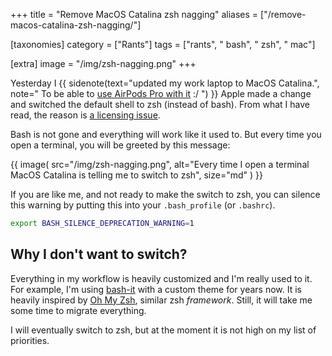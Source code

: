 +++
title = "Remove MacOS Catalina zsh nagging"
aliases = ["/remove-macos-catalina-zsh-nagging/"]

[taxonomies]
category = ["Rants"]
tags = ["rants", " bash", " zsh", " mac"]

[extra]
image = "/img/zsh-nagging.png"
+++

Yesterday I
{{ sidenote(text="updated my work laptop to MacOS Catalina.", note="
To be able to [use AirPods Pro with it](https://support.apple.com/en-us/HT208718) :/
") }}
Apple made a change and switched the default shell to zsh (instead of bash). From what I have read, the reason is [a licensing issue](https://thenextweb.com/dd/2019/06/04/why-does-macos-catalina-use-zsh-instead-of-bash-licensing/).

<!-- more -->

Bash is not gone and everything will work like it used to. But every time you open a terminal, you will be greeted by this message:

{{ image(
  src="/img/zsh-nagging.png",
  alt="Every time I open a terminal MacOS Catalina is telling me to switch to zsh",
  size="md"
) }}

If you are like me, and not ready to make the switch to zsh, you can silence this warning by putting this into your `.bash_profile` (or `.bashrc`).

```bash
export BASH_SILENCE_DEPRECATION_WARNING=1
```

## Why I don't want to switch?

Everything in my workflow is heavily customized and I'm really used to it. For example, I'm using [bash-it](https://github.com/Bash-it/bash-it) with a custom theme for years now. It is heavily inspired by [Oh My Zsh](https://github.com/ohmyzsh/ohmyzsh), similar zsh *framework*. Still, it will take me some time to migrate everything.

I will eventually switch to zsh, but at the moment it is not high on my list of priorities.
